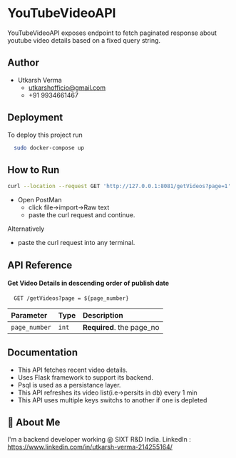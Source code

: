 
# YouTubeVideoAPI 

YouTubeVideoAPI exposes endpoint to fetch paginated response about youtube video details based on a fixed query string.



## Author

- Utkarsh Verma
    - utkarshofficio@gmail.com
    - +91 9934661467

## Deployment

To deploy this project run

```bash
  sudo docker-compose up
```


## How to Run
```bash
curl --location --request GET 'http://127.0.0.1:8081/getVideos?page=1'
```
- Open PostMan
    - click file->import->Raw text
    - paste the curl request and continue.

Alternatively 
- paste the curl request into any terminal.

## API Reference

#### Get Video Details in descending order of publish date

```http
  GET /getVideos?page = ${page_number}
```

| Parameter | Type     | Description                |
| :-------- | :------- | :------------------------- |
| `page_number` | `int` | **Required**. the page_no |



## Documentation

- This API fetches recent video details.
- Uses Flask framework to support its backend.
- Psql is used as a persistance layer.
- This API refreshes its video list(i.e->persits in db) every 1 min
- This API uses multiple keys switchs to another if one is depleted



## 🚀 About Me
I'm a backend developer working @ SIXT R&D India.
LinkedIn : https://www.linkedin.com/in/utkarsh-verma-214255164/
